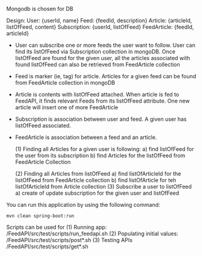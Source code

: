 Mongodb is chosen for DB

Design:
User: {userId, name}
Feed: {feedId, description}
Article: {articleId, listOfFeed, content}
Subscription: {userId, listOfFeed}
FeedArticle: {feedId, articleId} 

- User can subscribe one or more feeds the user want to follow. User can find its listOfFeed via Subscription collection in mongoDB. Once listOfFeed are found for the given user, all the articles associated with found listOfFeed can also be retrieved from FeedArticle collection

- Feed is marker (ie, tag) for article. Articles for a given feed can be found from FeedArticle collection in mongoDB

- Article is contents with listOfFeed attached. When article is fed to FeedAPI, it finds relevant Feeds from its listOfFeed attribute. One new article will insert one of more FeedArticle

- Subscription is association between user and feed. A given user has listOfFeed associated.

- FeedArticle is association between a feed and an article. 

  (1) Finding all Articles for a given user is following:
      a) find listOfFeed for the user from its subscription
      b) find Articles for the listOfFeed from FeedArticle Collection
         
  (2) Finding all Articles from listOfFeed
      a) find listOfArticleId for the listOfFeed from FeedArticle collection
      b) find listOfArticle for teh listOfArticleId from Article collection
  (3) Subscribe a user to listOfFeed
      a) create of update subscription for the given user and listOfFeed
	
You can run this application by using the following command:

    mvn clean spring-boot:run
    
 Scripts can be used for
 (1) Running app:   
   /FeedAPI/src/test/scripts/run_feedapi.sh
 (2) Populating initial values: 
   /FeedAPI/src/test/scripts/post*.sh
 (3) Testing APIs
  /FeedAPI/src/test/scripts/get*.sh
    